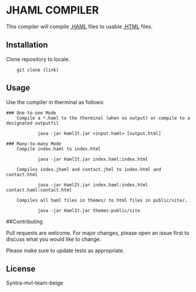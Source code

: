 # JHAML COMPILER

This compiler will compile [.HAML](https://haml.info/tutorial.html) files to usable [.HTML](https://www.w3schools.com/html/) files.

## Installation

Clone repository to locale.
        
        git clone (link)

## Usage

Use the compiler in therminal as follows:

    ### One-to-one Mode
        Compile a *.haml to the therminal (when no output) or compile to a designated outputfil
                
                java -jar HamlIt.jar <input.haml> [output.html]

    ### Many-to-many Mode
        Compile index.haml to index.html
                
                java -jar HamlIt.jar index.haml:index.html
                
        Compiles index.jhaml and contact.jhml to index.html and contact.html

                java -jar HamlIt.jar index.haml:index.html contact.haml:contact.html

        Compiles all haml files in themes/ to html files in public/site/.

                java -jar HamlIt.jar themes:public/site

##Contributing

Pull requests are welcome. For major changes, please open an issue first to discuss what you would like to change.

Please make sure to update tests as appropriate.

## License
Syntra-mvl-team-beige